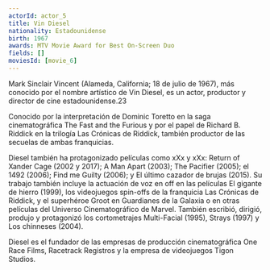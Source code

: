 ```yaml
---
actorId: actor_5
title: Vin Diesel
nationality: Estadounidense
birth: 1967   
awards: MTV Movie Award for Best On-Screen Duo 
fields: []
moviesId: [movie_6]
---
```


Mark Sinclair Vincent (Alameda, California; 18 de julio de 1967), más conocido por el nombre artístico de Vin Diesel, es un actor, productor y director de cine estadounidense.2​3​

Conocido por la interpretación de Dominic Toretto en la saga cinematográfica The Fast and the Furious y por el papel de Richard B. Riddick en la trilogía Las Crónicas de Riddick, también productor de las secuelas de ambas franquicias.

Diesel también ha protagonizado películas como xXx y xXx: Return of Xander Cage (2002 y 2017); A Man Apart (2003); The Pacifier (2005); el 1492 (2006); Find me Guilty (2006); y El último cazador de brujas (2015). Su trabajo también incluye la actuación de voz en off en las películas El gigante de hierro (1999), los videojuegos spin-offs de la franquicia Las Crónicas de Riddick, y el superhéroe Groot en Guardianes de la Galaxia o en otras películas del Universo Cinematográfico de Marvel. También escribió, dirigió, produjo y protagonizó los cortometrajes Multi-Facial (1995), Strays (1997) y Los chinneses (2004).

Diesel es el fundador de las empresas de producción cinematográfica One Race Films, Racetrack Registros y la empresa de videojuegos Tigon Studios.